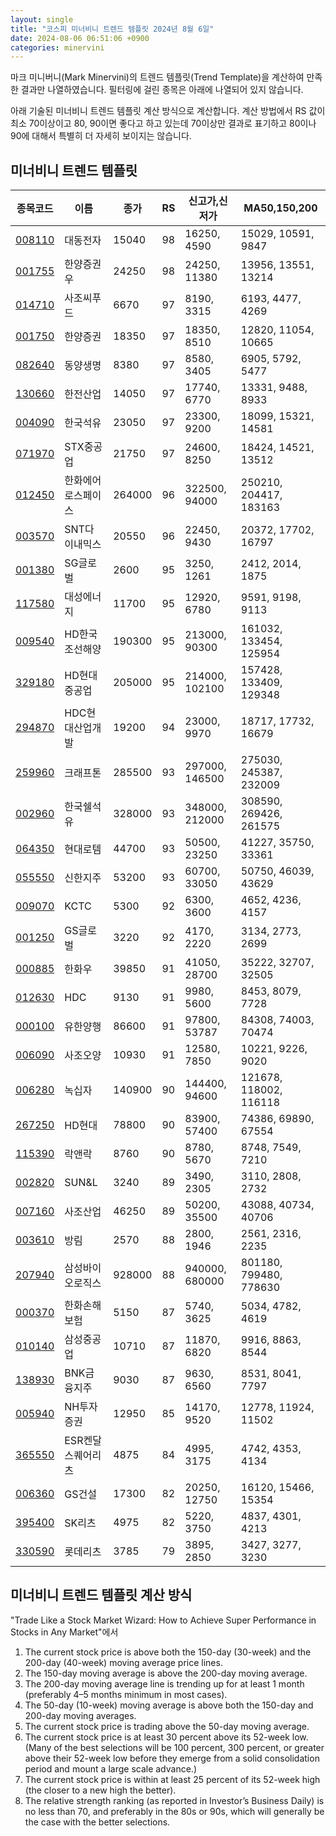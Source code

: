 ```yaml
---
layout: single
title: "코스피 미너비니 트렌드 템플릿 2024년 8월 6일"
date: 2024-08-06 06:51:06 +0900
categories: minervini
---
```

마크 미니버니(Mark Minervini)의 트렌드 템플릿(Trend Template)을 계산하여 만족한 결과만 나열하였습니다. 필터링에 걸린 종목은 아래에 나열되어 있지 않습니다.

아래 기술된 미너비니 트렌드 템플릿 계산 방식으로 계산합니다. 계산 방법에서 RS 값이 최소 70이상이고 80, 90이면 좋다고 하고 있는데 70이상만 결과로 표기하고 80이나 90에 대해서 특별히 더 자세히 보이지는 않습니다.

## 미너비니 트렌드 템플릿

|종목코드|이름|종가|RS|신고가,신저가|MA50,150,200|
|------|---|---|--|---------|------------|
|[008110](https://finance.daum.net/quotes/A008110)|대동전자|15040|98|16250, 4590|15029, 10591, 9847|
|[001755](https://finance.daum.net/quotes/A001755)|한양증권우|24250|98|24250, 11380|13956, 13551, 13214|
|[014710](https://finance.daum.net/quotes/A014710)|사조씨푸드|6670|97|8190, 3315|6193, 4477, 4269|
|[001750](https://finance.daum.net/quotes/A001750)|한양증권|18350|97|18350, 8510|12820, 11054, 10665|
|[082640](https://finance.daum.net/quotes/A082640)|동양생명|8380|97|8580, 3405|6905, 5792, 5477|
|[130660](https://finance.daum.net/quotes/A130660)|한전산업|14050|97|17740, 6770|13331, 9488, 8933|
|[004090](https://finance.daum.net/quotes/A004090)|한국석유|23050|97|23300, 9200|18099, 15321, 14581|
|[071970](https://finance.daum.net/quotes/A071970)|STX중공업|21750|97|24600, 8250|18424, 14521, 13512|
|[012450](https://finance.daum.net/quotes/A012450)|한화에어로스페이스|264000|96|322500, 94000|250210, 204417, 183163|
|[003570](https://finance.daum.net/quotes/A003570)|SNT다이내믹스|20550|96|22450, 9430|20372, 17702, 16797|
|[001380](https://finance.daum.net/quotes/A001380)|SG글로벌|2600|95|3250, 1261|2412, 2014, 1875|
|[117580](https://finance.daum.net/quotes/A117580)|대성에너지|11700|95|12920, 6780|9591, 9198, 9113|
|[009540](https://finance.daum.net/quotes/A009540)|HD한국조선해양|190300|95|213000, 90300|161032, 133454, 125954|
|[329180](https://finance.daum.net/quotes/A329180)|HD현대중공업|205000|95|214000, 102100|157428, 133409, 129348|
|[294870](https://finance.daum.net/quotes/A294870)|HDC현대산업개발|19200|94|23000, 9970|18717, 17732, 16679|
|[259960](https://finance.daum.net/quotes/A259960)|크래프톤|285500|93|297000, 146500|275030, 245387, 232009|
|[002960](https://finance.daum.net/quotes/A002960)|한국쉘석유|328000|93|348000, 212000|308590, 269426, 261575|
|[064350](https://finance.daum.net/quotes/A064350)|현대로템|44700|93|50500, 23250|41227, 35750, 33361|
|[055550](https://finance.daum.net/quotes/A055550)|신한지주|53200|93|60700, 33050|50750, 46039, 43629|
|[009070](https://finance.daum.net/quotes/A009070)|KCTC|5300|92|6300, 3600|4652, 4236, 4157|
|[001250](https://finance.daum.net/quotes/A001250)|GS글로벌|3220|92|4170, 2220|3134, 2773, 2699|
|[000885](https://finance.daum.net/quotes/A000885)|한화우|39850|91|41050, 28700|35222, 32707, 32505|
|[012630](https://finance.daum.net/quotes/A012630)|HDC|9130|91|9980, 5600|8453, 8079, 7728|
|[000100](https://finance.daum.net/quotes/A000100)|유한양행|86600|91|97800, 53787|84308, 74003, 70474|
|[006090](https://finance.daum.net/quotes/A006090)|사조오양|10930|91|12580, 7850|10221, 9226, 9020|
|[006280](https://finance.daum.net/quotes/A006280)|녹십자|140900|90|144400, 94600|121678, 118002, 116118|
|[267250](https://finance.daum.net/quotes/A267250)|HD현대|78800|90|83900, 57400|74386, 69890, 67554|
|[115390](https://finance.daum.net/quotes/A115390)|락앤락|8760|90|8780, 5670|8748, 7549, 7210|
|[002820](https://finance.daum.net/quotes/A002820)|SUN&L|3240|89|3490, 2305|3110, 2808, 2732|
|[007160](https://finance.daum.net/quotes/A007160)|사조산업|46250|89|50200, 35500|43088, 40734, 40706|
|[003610](https://finance.daum.net/quotes/A003610)|방림|2570|88|2800, 1946|2561, 2316, 2235|
|[207940](https://finance.daum.net/quotes/A207940)|삼성바이오로직스|928000|88|940000, 680000|801180, 799480, 778630|
|[000370](https://finance.daum.net/quotes/A000370)|한화손해보험|5150|87|5740, 3625|5034, 4782, 4619|
|[010140](https://finance.daum.net/quotes/A010140)|삼성중공업|10710|87|11870, 6820|9916, 8863, 8544|
|[138930](https://finance.daum.net/quotes/A138930)|BNK금융지주|9030|87|9630, 6560|8531, 8041, 7797|
|[005940](https://finance.daum.net/quotes/A005940)|NH투자증권|12950|85|14170, 9520|12778, 11924, 11502|
|[365550](https://finance.daum.net/quotes/A365550)|ESR켄달스퀘어리츠|4875|84|4995, 3175|4742, 4353, 4134|
|[006360](https://finance.daum.net/quotes/A006360)|GS건설|17300|82|20250, 12750|16120, 15466, 15354|
|[395400](https://finance.daum.net/quotes/A395400)|SK리츠|4975|82|5220, 3750|4837, 4301, 4213|
|[330590](https://finance.daum.net/quotes/A330590)|롯데리츠|3785|79|3895, 2850|3427, 3277, 3230|

## 미너비니 트렌드 템플릿 계산 방식

"Trade Like a Stock Market Wizard: How to Achieve Super Performance in Stocks in Any Market"에서

 1. The current stock price is above both the 150-day (30-week) and the 200-day (40-week) moving average price lines.
 1. The 150-day moving average is above the 200-day moving average.
 1. The 200-day moving average line is trending up for at least 1 month (preferably 4–5 months minimum in most cases).
 1. The 50-day (10-week) moving average is above both the 150-day and 200-day moving averages.
 1. The current stock price is trading above the 50-day moving average.
 1. The current stock price is at least 30 percent above its 52-week low. (Many of the best selections will be 100 percent, 300 percent, or greater above their 52-week low before they emerge from a solid consolidation period and mount a large scale advance.)
 1. The current stock price is within at least 25 percent of its 52-week high (the closer to a new high the better).
 1. The relative strength ranking (as reported in Investor’s Business Daily) is no less than 70, and preferably in the 80s or 90s, which will generally be the case with the better selections.
